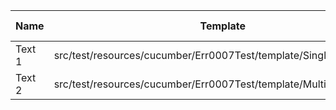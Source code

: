 |  Name  |                              Template                              | Single/Multi | Output Path |          File Pattern          |
|--------|--------------------------------------------------------------------|--------------|-------------|--------------------------------|
| Text 1 | src/test/resources/cucumber/Err0007Test/template/SingleTemplate.vm | Single       | single      | Destination.xml                |
| Text 2 | src/test/resources/cucumber/Err0007Test/template/MultiTemplate.vm  | Multi        | multi       | Destination\_${CLASS_NAME}.xml |

